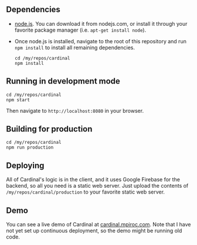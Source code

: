 ## Dependencies

 * [node.js](https://nodejs.org/en/). You can download it from nodejs.com, or install it through your favorite package manager (i.e. `apt-get install node`).
 * Once node.js is installed, navigate to the root of this repository and run `npm install` to install all remaining dependencies.

    ```
    cd /my/repos/cardinal
    npm install
    ```

## Running in development mode

    cd /my/repos/cardinal
    npm start

Then navigate to `http://localhost:8080` in your browser.

## Building for production

    cd /my/repos/cardinal
    npm run production 

## Deploying

All of Cardinal's logic is in the client, and it uses Google Firebase for the backend, so all you need is a static web server. Just upload the contents of `/my/repos/cardinal/production` to your favorite static web server.

## Demo

You can see a live demo of Cardinal at [cardinal.mpiroc.com](http://cardinal.mpiroc.com/). Note that I have not yet set up continuous deployment, so the demo might be running old code.